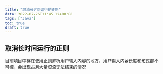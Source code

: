 ```yaml
---
title: "取消长时间运行的正则"
date: 2022-07-26T11:45:12+08:00
tags: ["Java"]
toc: true
draft: true
---
```


## 取消长时间运行的正则

目前项目中存在使用正则解析用户输入内容的地方，用户输入内容长度和形式都不可控，会出现占用大量资源无法结束的情况
